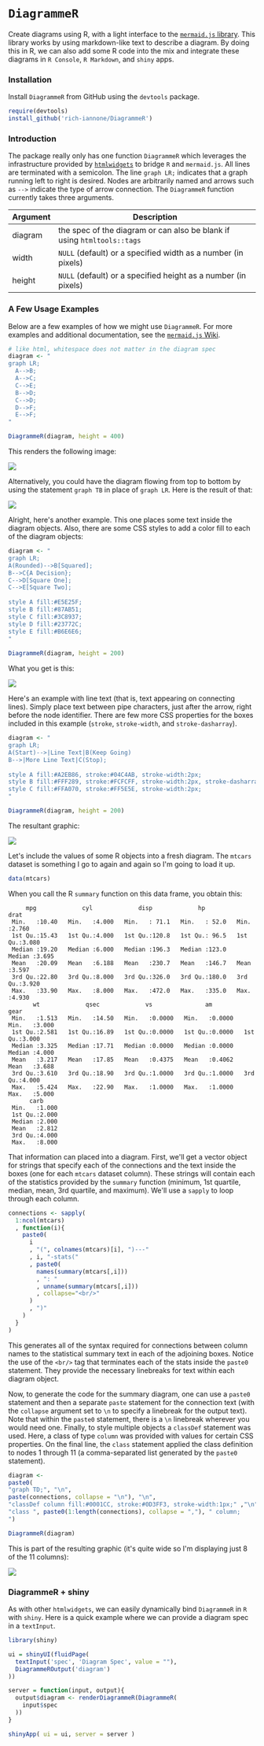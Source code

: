 `DiagrammeR`
==========

Create diagrams using R, with a light interface to the [`mermaid.js` library](https://github.com/knsv/mermaid). This library works by using markdown-like text to describe a diagram. By doing this in R, we can also add some R code into the mix and integrate these diagrams in `R Console`, `R Markdown`, and `shiny` apps.

### Installation

Install `DiagrammeR` from GitHub using the `devtools` package.

```R
require(devtools)
install_github('rich-iannone/DiagrammeR')
```

### Introduction

The package really only has one function `DiagrammeR` which leverages the infrastructure provided by [`htmlwidgets`](http://htmlwidgets.org) to bridge `R` and `mermaid.js`. All lines are terminated with a semicolon. The line `graph LR;` indicates that a graph running left to right is desired. Nodes are arbitrarily named and arrows such as `-->` indicate the type of arrow connection. The `DiagrammeR` function currently takes three arguments.

Argument    |     Description
----------  | -------------------------------
diagram     | the spec of the diagram or can also be blank if using `htmltools::tags`
width       | `NULL` (default) or a specified width as a number (in pixels)
height      | `NULL` (default) or a specified height as a number (in pixels)


### A Few Usage Examples

Below are a few examples of how we might use `DiagrammeR`. For more examples and additional documentation, see the [`mermaid.js` Wiki](https://github.com/knsv/mermaid/wiki).

```R
# like html, whitespace does not matter in the diagram spec
diagram <- "
graph LR;
  A-->B;
  A-->C;
  C-->E;
  B-->D;
  C-->D;
  D-->F;
  E-->F;
"

DiagrammeR(diagram, height = 400)
```

This renders the following image:

<img src="inst/Example_1.png">

Alternatively, you could have the diagram flowing from top to bottom by using the statement `graph TB` in place of `graph LR`. Here is the result of that:


<img src="inst/Example_2.png">

Alright, here's another example. This one places some text inside the diagram objects. Also, there are some CSS styles to add a color fill to each of the diagram objects:

```R
diagram <- "
graph LR;
A(Rounded)-->B[Squared];
B-->C{A Decision};
C-->D[Square One];
C-->E[Square Two];
    
style A fill:#E5E25F;
style B fill:#87AB51;
style C fill:#3C8937;
style D fill:#23772C;
style E fill:#B6E6E6;
"
    
DiagrammeR(diagram, height = 200)
```

What you get is this:

<img src="inst/Example_3.png">

Here's an example with line text (that is, text appearing on connecting lines). Simply place text between pipe characters, just after the arrow, right before the node identifier. There are few more CSS properties for the boxes included in this example (`stroke`, `stroke-width`, and `stroke-dasharray`).

```R
diagram <- "
graph LR;
A(Start)-->|Line Text|B(Keep Going)
B-->|More Line Text|C(Stop);
    
style A fill:#A2EB86, stroke:#04C4AB, stroke-width:2px;
style B fill:#FFF289, stroke:#FCFCFF, stroke-width:2px, stroke-dasharray: 4, 4;
style C fill:#FFA070, stroke:#FF5E5E, stroke-width:2px;
"

DiagrammeR(diagram, height = 200)
```

The resultant graphic:

<img src="inst/Example_4.png">

Let's include the values of some R objects into a fresh diagram. The `mtcars` dataset is something I go to again and again so I'm going to load it up.

```R
data(mtcars)
```

When you call the R `summary` function on this data frame, you obtain this:

```
     mpg             cyl             disp             hp             drat      
 Min.   :10.40   Min.   :4.000   Min.   : 71.1   Min.   : 52.0   Min.   :2.760  
 1st Qu.:15.43   1st Qu.:4.000   1st Qu.:120.8   1st Qu.: 96.5   1st Qu.:3.080  
 Median :19.20   Median :6.000   Median :196.3   Median :123.0   Median :3.695  
 Mean   :20.09   Mean   :6.188   Mean   :230.7   Mean   :146.7   Mean   :3.597  
 3rd Qu.:22.80   3rd Qu.:8.000   3rd Qu.:326.0   3rd Qu.:180.0   3rd Qu.:3.920  
 Max.   :33.90   Max.   :8.000   Max.   :472.0   Max.   :335.0   Max.   :4.930  
       wt             qsec             vs               am              gear      
 Min.   :1.513   Min.   :14.50   Min.   :0.0000   Min.   :0.0000   Min.   :3.000  
 1st Qu.:2.581   1st Qu.:16.89   1st Qu.:0.0000   1st Qu.:0.0000   1st Qu.:3.000  
 Median :3.325   Median :17.71   Median :0.0000   Median :0.0000   Median :4.000  
 Mean   :3.217   Mean   :17.85   Mean   :0.4375   Mean   :0.4062   Mean   :3.688  
 3rd Qu.:3.610   3rd Qu.:18.90   3rd Qu.:1.0000   3rd Qu.:1.0000   3rd Qu.:4.000  
 Max.   :5.424   Max.   :22.90   Max.   :1.0000   Max.   :1.0000   Max.   :5.000  
      carb      
 Min.   :1.000  
 1st Qu.:2.000  
 Median :2.000  
 Mean   :2.812  
 3rd Qu.:4.000  
 Max.   :8.000 
```

That information can placed into a diagram. First, we'll get a vector object for strings that specify each of the connections and the text inside the boxes (one for each `mtcars` dataset column). These strings will contain each of the statistics provided by the `summary` function (minimum, 1st quartile, median, mean, 3rd quartile, and maximum). We'll use a `sapply` to loop through each column.

```R
connections <- sapply(
  1:ncol(mtcars)
  , function(i){
    paste0(
      i
      , "(", colnames(mtcars)[i], ")---"
      , i, "-stats("
      , paste0(
        names(summary(mtcars[,i]))
        , ": "
        , unname(summary(mtcars[,i]))
        , collapse="<br/>"
      )
      , ")"
    )
  }
)
``` 

This generates all of the syntax required for connections between column names to the statistical summary text in each of the adjoining boxes. Notice the use of the `<br/>` tag that terminates each of the stats inside the `paste0` statement. They provide the necessary linebreaks for text within each diagram object.

Now, to generate the code for the summary diagram, one can use a `paste0` statement and then a separate `paste` statement for the connection text (with the `collapse` argument set to `\n` to specify a linebreak for the output text). Note that within the `paste0` statement, there is a `\n` linebreak wherever you would need one. Finally, to style multiple objects a `classDef` statement was used. Here, a class of type `column` was provided with values for certain CSS properties. On the final line, the `class` statement applied the class definition to nodes 1 through 11 (a comma-separated list generated by the `paste0` statement). 

```R
diagram <-
paste0(
"graph TD;", "\n",
paste(connections, collapse = "\n"), "\n",
"classDef column fill:#0001CC, stroke:#0D3FF3, stroke-width:1px;" ,"\n",
"class ", paste0(1:length(connections), collapse = ","), " column;
")

DiagrammeR(diagram)
```

This is part of the resulting graphic (it's quite wide so I'm displaying just 8 of the 11 columns):

<img src="inst/Example_5.png">

### DiagrammeR + shiny

As with other `htmlwidgets`, we can easily dynamically bind `DiagrammeR` in `R` with `shiny`. Here is a quick example where we can provide a diagram spec in a `textInput`.

```R
library(shiny)

ui = shinyUI(fluidPage(
  textInput('spec', 'Diagram Spec', value = ""),
  DiagrammeROutput('diagram')
))

server = function(input, output){
  output$diagram <- renderDiagrammeR(DiagrammeR(
    input$spec
  ))
}

shinyApp( ui = ui, server = server )
```
